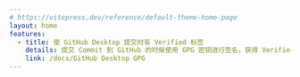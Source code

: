 ```yaml
---
# https://vitepress.dev/reference/default-theme-home-page
layout: home
features:
  - title: 使 GitHub Desktop 提交时有 Verified 标签
    details: 提交 Commit 到 GitHub 的时候使用 GPG 密钥进行签名，获得 Verified 标签
    link: /docs/GitHub Desktop GPG
---
```


